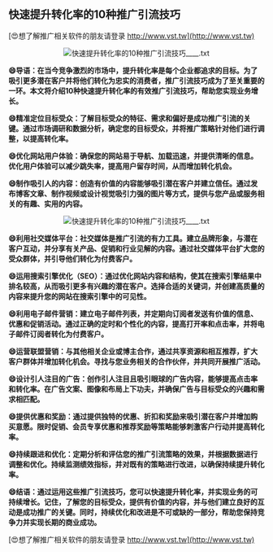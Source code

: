 ## **快速提升转化率的10种推广引流技巧**

[😍想了解推广相关软件的朋友请登录 http://www.vst.tw](http://www.vst.tw)

 <center><img src="https://vst.tw/MP4/tuiguang/png/1.png" alt="快速提升转化率的10种推广引流技巧____.txt"></center>

**😄导语：在当今竞争激烈的市场中，提升转化率是每个企业都追求的目标。为了吸引更多潜在客户并将他们转化为忠实的消费者，推广引流技巧成为了至关重要的一环。本文将介绍10种快速提升转化率的有效推广引流技巧，帮助您实现业务增长。**

**😄精准定位目标受众：了解目标受众的特征、需求和偏好是成功推广引流的关键。通过市场调研和数据分析，确定您的目标受众，并将推广策略针对他们进行调整，以提高转化率。**

**😄优化网站用户体验：确保您的网站易于导航、加载迅速，并提供清晰的信息。优化用户体验可以减少跳失率，提高用户留存时间，从而增加转化机会。**

**😄制作吸引人的内容：创造有价值的内容能够吸引潜在客户并建立信任。通过发布博客文章、制作视频或设计视觉吸引力强的图片等方式，提供与您产品或服务相关的有趣、实用的内容。**

 <center><img src="https://vst.tw/MP4/tuiguang/png/4.png" alt="快速提升转化率的10种推广引流技巧____.txt"></center>

**😄利用社交媒体平台：社交媒体是推广引流的有力工具。建立品牌形象，与潜在客户互动，并分享有关产品、促销和行业见解的内容。通过社交媒体平台扩大您的受众群体，并引导他们转化为付费客户。**

**😄运用搜索引擎优化（SEO）：通过优化网站内容和结构，使其在搜索引擎结果中排名较高，从而吸引更多有兴趣的潜在客户。选择合适的关键词，并创建高质量的内容来提升您的网站在搜索引擎中的可见性。**

**😄利用电子邮件营销：建立电子邮件列表，并定期向订阅者发送有价值的信息、优惠和促销活动。通过正确的定时和个性化的内容，提高打开率和点击率，并将电子邮件订阅者转化为付费客户。**

**😄运营联盟营销：与其他相关企业或博主合作，通过共享资源和相互推荐，扩大客户群体并增加转化机会。寻找与您业务相关的合作伙伴，并共同开展推广活动。**

**😄设计引人注目的广告：创作引人注目且吸引眼球的广告内容，能够提高点击率和转化率。在广告文案、图像和布局上下功夫，并确保广告与目标受众的兴趣和需求相匹配。**

**😄提供优惠和奖励：通过提供独特的优惠、折扣和奖励来吸引潜在客户并增加购买意愿。限时促销、会员专享优惠和推荐奖励等策略能够刺激客户行动并提高转化率。**

**😄持续跟进和优化：定期分析和评估您的推广引流策略的效果，并根据数据进行调整和优化。持续监测绩效指标，并对既有的策略进行改进，以确保持续提升转化率。**

**😄结语：通过运用这些推广引流技巧，您可以快速提升转化率，并实现业务的可持续增长。记住，了解您的目标受众，提供有价值的内容，并与他们建立良好的互动是成功推广的关键。同时，持续优化和改进是不可或缺的一部分，帮助您保持竞争力并实现长期的商业成功。**

[😍想了解推广相关软件的朋友请登录 http://www.vst.tw](http://www.vst.tw)



